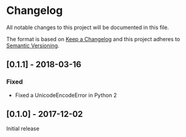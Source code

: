 # Changelog
All notable changes to this project will be documented in this file.

The format is based on [Keep a Changelog](https://keepachangelog.com/)
and this project adheres to [Semantic Versioning](https://semver.org/).

## [0.1.1] - 2018-03-16
### Fixed
- Fixed a UnicodeEncodeError in Python 2

## [0.1.0] - 2017-12-02
Initial release
